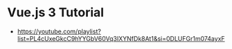 # Vue.js 3 Tutorial
* https://youtube.com/playlist?list=PL4cUxeGkcC9hYYGbV60Vq3IXYNfDk8At1&si=0DLUFGr1m074ayxF